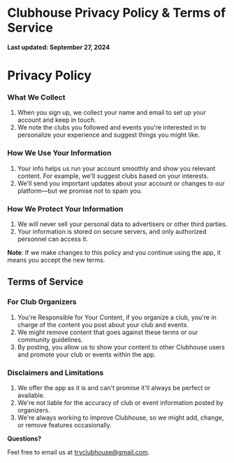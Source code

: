 # Clubhouse Privacy Policy & Terms of Service

**Last updated: September 27, 2024**

# Privacy Policy

### What We Collect
1. When you sign up, we collect your name and email to set up your account and keep in touch.
2. We note the clubs you followed and events you're interested in to personalize your experience and suggest things you might like.

### How We Use Your Information
1. Your info helps us run your account smoothly and show you relevant content. For example, we'll suggest clubs based on your interests.
2. We'll send you important updates about your account or changes to our platform—but we promise not to spam you.

### How We Protect Your Information
1. We will never sell your personal data to advertisers or other third parties.
2. Your information is stored on secure servers, and only authorized personnel can access it.

**Note**: If we make changes to this policy and you continue using the app, it means you accept the new terms.

## Terms of Service

### For Club Organizers

1. You're Responsible for Your Content, if you organize a club, you're in charge of the content you post about your club and events.
2. We might remove content that goes against these terms or our community guidelines.
3. By posting, you allow us to show your content to other Clubhouse users and promote your club or events within the app.

### Disclaimers and Limitations

1. We offer the app as it is and can't promise it'll always be perfect or available.
2. We're not liable for the accuracy of club or event information posted by organizers.
3. We're always working to improve Clubhouse, so we might add, change, or remove features occasionally.

**Questions?**

Feel free to email us at [tryclubhouse@gmail.com](mailto:tryclubhouse@gmail.com).
